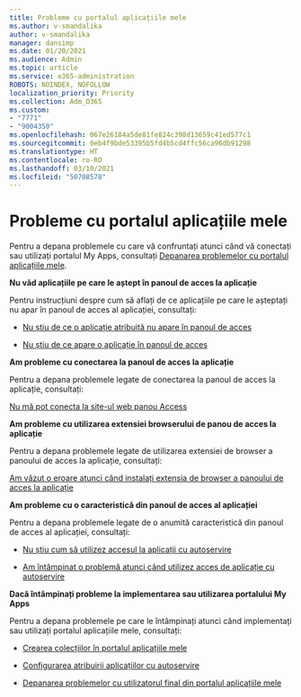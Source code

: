 ```yaml
---
title: Probleme cu portalul aplicațiile mele
ms.author: v-smandalika
author: v-smandalika
manager: dansimp
ms.date: 01/20/2021
ms.audience: Admin
ms.topic: article
ms.service: o365-administration
ROBOTS: NOINDEX, NOFOLLOW
localization_priority: Priority
ms.collection: Adm_O365
ms.custom:
- "7771"
- "9004350"
ms.openlocfilehash: 067e26184a5de81fe824c398d13659c41ed577c1
ms.sourcegitcommit: 0eb4f9bde53395b5fd4b5cd4ffc56ca96db91298
ms.translationtype: HT
ms.contentlocale: ro-RO
ms.lasthandoff: 03/10/2021
ms.locfileid: "50708578"
---
```

# <a name="myapps-portal-issues"></a>Probleme cu portalul aplicațiile mele

Pentru a depana problemele cu care vă confruntați atunci când vă conectați sau utilizați portalul My Apps, consultați [Depanarea problemelor cu portalul aplicațiile mele](https://docs.microsoft.com/azure/active-directory/user-help/my-apps-portal-end-user-troubleshoot).

**Nu văd aplicațiile pe care le aștept în panoul de acces la aplicație**

Pentru instrucțiuni despre cum să aflați de ce aplicațiile pe care le așteptați nu apar în panoul de acces al aplicației, consultați:

- [Nu știu de ce o aplicație atribuită nu apare în panoul de acces](https://docs.microsoft.com/azure/active-directory/manage-apps/application-sign-in-other-problem-access-panel)
     
- [Nu știu de ce apare o aplicație în panoul de acces](https://docs.microsoft.com/azure/active-directory/manage-apps/application-sign-in-other-problem-access-panel)

**Am probleme cu conectarea la panoul de acces la aplicație**

Pentru a depana problemele legate de conectarea la panoul de acces la aplicație, consultați:

[Nu mă pot conecta la site-ul web panou Access](https://docs.microsoft.com/azure/active-directory/manage-apps/application-sign-in-other-problem-access-panel)

**Am probleme cu utilizarea extensiei browserului de panou de acces la aplicație**

Pentru a depana problemele legate de utilizarea extensiei de browser a panoului de acces la aplicație, consultați:

[Am văzut o eroare atunci când instalați extensia de browser a panoului de acces la aplicație](https://docs.microsoft.com/azure/active-directory/application-access-panel-extension-problem-installing/)

**Am probleme cu o caracteristică din panoul de acces al aplicației**

Pentru a depana problemele legate de o anumită caracteristică din panoul de acces al aplicației, consultați:

- [Nu știu cum să utilizez accesul la aplicații cu autoservire](https://docs.microsoft.com/azure/active-directory/manage-apps/access-panel-manage-self-service-access) 

- [Am întâmpinat o problemă atunci când utilizez acces de aplicație cu autoservire](https://docs.microsoft.com/azure/active-directory/manage-apps/access-panel-manage-self-service-access)
    
**Dacă întâmpinați probleme la implementarea sau utilizarea portalului My Apps**

Pentru a depana problemele pe care le întâmpinați atunci când implementați sau utilizați portalul aplicațiile mele, consultați:

- [Crearea colecțiilor în portalul aplicațiile mele](https://docs.microsoft.com/azure/active-directory/manage-apps/access-panel-collections) 
    
- [Configurarea atribuirii aplicațiilor cu autoservire](https://docs.microsoft.com/azure/active-directory/manage-apps/manage-self-service-access)
     
- [Depanarea problemelor cu utilizatorul final din portalul aplicațiile mele](https://docs.microsoft.com/azure/active-directory/user-help/my-apps-portal-end-user-troubleshoot)



